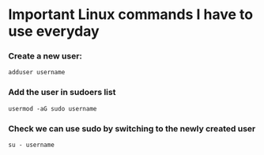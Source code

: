 # Important Linux commands I have to use everyday


### Create a new user:
`adduser username`
  
### Add the user in sudoers list
  `usermod -aG sudo username`
  
### Check we can use sudo by switching to the newly created user
  `su - username`
  
